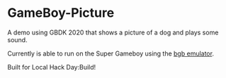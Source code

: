 # GameBoy-Picture
A demo using GBDK 2020 that shows a picture of a dog and plays some sound. 

Currently is able to run on the Super Gameboy using the [bgb emulator](https://bgb.bircd.org/#downloads).

Built for Local Hack Day:Build!
